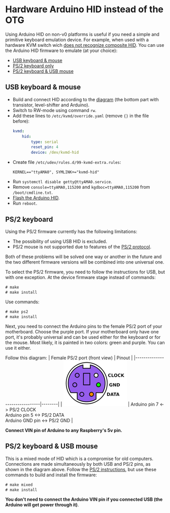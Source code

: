# Hardware Arduino HID instead of the OTG
Using Arduino HID on non-v0 platforms is useful if you need a simple and primitive keyboard emulation device. For example, when used with a hardware KVM switch wich [does not recognize composite HID](https://github.com/pikvm/pikvm/issues/7). You can use the Arduino HID firmware to emulate (at your choice):
* [USB keyboard & mouse](#usb-keyboard--mouse)
* [PS/2 keyboard only](#ps2-keyboard)
* [PS/2 keyboard & USB mouse](#ps2-keyboard--usb-mouse)

## USB keyboard & mouse
* Build and connect HID according to the [diagram](../README.md#setting-up-the-v0) (the bottom part with transistor, level-shifter and Arduino).
* Switch to RW-mode using command `rw`.
* Add these lines to `/etc/kvmd/override.yaml` (remove `{}` in the file before):
  ```yaml
  kvmd:
      hid:
          type: serial
          reset_pin: 4
          device: /dev/kvmd-hid
  ```
* Create file `/etc/udev/rules.d/99-kvmd-extra.rules`:
  ```udev
  KERNEL=="ttyAMA0", SYMLINK+="kvmd-hid"
  ```
* Run `systemctl disable getty@ttyAMA0.service`.
* Remove `console=ttyAMA0,115200` and `kgdboc=ttyAMA0,115200` from `/boot/cmdline.txt`.
* [Flash the Arduino HID](flashing_hid.md).
* Run `reboot`.

## PS/2 keyboard
Using the PS/2 firmware currently has the following limitations:
* The possibility of using USB HID is excluded.
* PS/2 mouse is not supported due to features of the [PS/2 protocol](https://wiki.osdev.org/PS/2_Mouse).

Both of these problems will be solved one way or another in the future and the two different firmware versions will be combined into one universal one.

To select the PS/2 firmware, you need to follow the instructions for USB, but with one exception. At the device firmware stage instead of commands:
```
# make
# make install
```
Use commands:
```
# make ps2
# make install
```

Next, you need to connect the Arduino pins to the female PS/2 port of your motherboard. Choose the purple port. If your motherboard only have one port, it's probably universal and can be used either for the keyboard or for the mouse. Most likely, it is painted in two colors: green and purple. You can use it either.

Follow this diagram:
| Female PS/2 port (front view) | Pinout |
|-------------------------------|--------|
| <img src="/img/ps2_kbd.png" alt="drawing" width="200"/> | Arduino pin 7 <-> PS/2 CLOCK<br>Arduino pin 5 <-> PS/2 DATA<br>Arduino GND pin <-> PS/2 GND |

**Connect VIN pin of Arduino to any Raspberry's 5v pin.**


## PS/2 keyboard & USB mouse
This is a mixed mode of HID which is a compromise for old computers. Connections are made simultaneously by both USB and PS/2 pins, as shown in the diagram above. Follow the [PS/2 instructions](#ps2-keyboard), but use these commands to build and install the firmware:
```
# make mixed
# make install
```

**You don't need to connect the Arduino VIN pin if you connected USB (the Arduino will get power through it)**.
